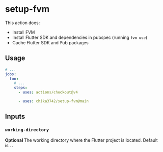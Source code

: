 # setup-fvm

This action does:
- Install FVM
- Install Flutter SDK and dependencies in pubspec (running `fvm use`)
- Cache Flutter SDK and Pub packages

## Usage

```YAML
# ...
jobs:
  foo:
    # ...
    steps:
      - uses: actions/checkout@v4

      - uses: chika3742/setup-fvm@main
```

## Inputs

### `working-directory`

**Optional** The working directory where the Flutter project is located. Default is `.`.
